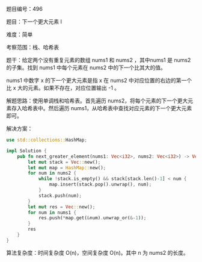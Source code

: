 题目编号：496

题目：下一个更大元素 I

难度：简单

考察范围：栈、哈希表

题干：给定两个没有重复元素的数组 nums1 和 nums2 ，其中nums1 是 nums2 的子集。找到 nums1 中每个元素在 nums2 中的下一个比其大的值。

nums1 中数字 x 的下一个更大元素是指 x 在 nums2 中对应位置的右边的第一个比 x 大的元素。如果不存在，对应位置输出 -1 。

解题思路：使用单调栈和哈希表。首先遍历 nums2，将每个元素的下一个更大元素存入哈希表中。然后遍历 nums1，从哈希表中查找对应元素的下一个更大元素即可。

解决方案：

```rust
use std::collections::HashMap;

impl Solution {
    pub fn next_greater_element(nums1: Vec<i32>, nums2: Vec<i32>) -> Vec<i32> {
        let mut stack = Vec::new();
        let mut map = HashMap::new();
        for num in nums2 {
            while !stack.is_empty() && stack[stack.len()-1] < num {
                map.insert(stack.pop().unwrap(), num);
            }
            stack.push(num);
        }
        let mut res = Vec::new();
        for num in nums1 {
            res.push(*map.get(&num).unwrap_or(&-1));
        }
        res
    }
}
```

算法复杂度：时间复杂度 O(n)，空间复杂度 O(n)。其中 n 为 nums2 的长度。